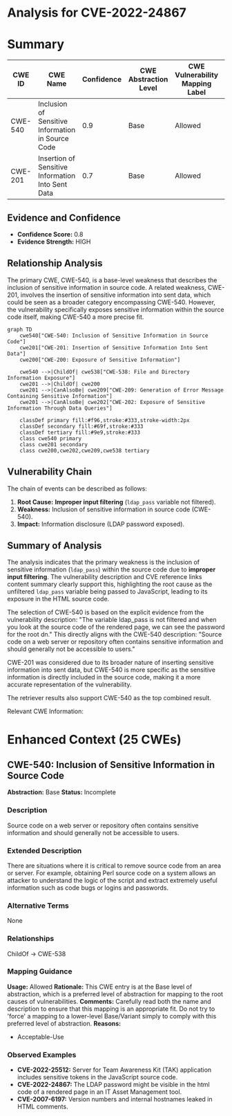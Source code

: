 # Analysis for CVE-2022-24867

# Summary
| CWE ID | CWE Name | Confidence | CWE Abstraction Level | CWE Vulnerability Mapping Label | CWE-Vulnerability Mapping Notes |
|---|---|---|---|---|---|
| CWE-540 | Inclusion of Sensitive Information in Source Code | 0.9 | Base | Allowed | Primary CWE |
| CWE-201 | Insertion of Sensitive Information Into Sent Data | 0.7 | Base | Allowed | Secondary Candidate |

## Evidence and Confidence

*   **Confidence Score:** 0.8
*   **Evidence Strength:** HIGH

## Relationship Analysis
The primary CWE, CWE-540, is a base-level weakness that describes the inclusion of sensitive information in source code. A related weakness, CWE-201, involves the insertion of sensitive information into sent data, which could be seen as a broader category encompassing CWE-540. However, the vulnerability specifically exposes sensitive information within the source code itself, making CWE-540 a more precise fit.

```mermaid
graph TD
    cwe540["CWE-540: Inclusion of Sensitive Information in Source Code"]
    cwe201["CWE-201: Insertion of Sensitive Information Into Sent Data"]
    cwe200["CWE-200: Exposure of Sensitive Information"]
    
    cwe540 -->|ChildOf| cwe538["CWE-538: File and Directory Information Exposure"]
    cwe201 -->|ChildOf| cwe200
    cwe201 -->|CanAlsoBe| cwe209["CWE-209: Generation of Error Message Containing Sensitive Information"]
    cwe201 -->|CanAlsoBe| cwe202["CWE-202: Exposure of Sensitive Information Through Data Queries"]
    
    classDef primary fill:#f96,stroke:#333,stroke-width:2px
    classDef secondary fill:#69f,stroke:#333
    classDef tertiary fill:#9e9,stroke:#333
    class cwe540 primary
    class cwe201 secondary
    class cwe200,cwe202,cwe209,cwe538 tertiary
```

## Vulnerability Chain
The chain of events can be described as follows:

1.  **Root Cause:** **Improper input filtering** (`ldap_pass` variable not filtered).
2.  **Weakness:** Inclusion of sensitive information in source code (CWE-540).
3.  **Impact:** Information disclosure (LDAP password exposed).

## Summary of Analysis
The analysis indicates that the primary weakness is the inclusion of sensitive information (`ldap_pass`) within the source code due to **improper input filtering**. The vulnerability description and CVE reference links content summary clearly support this, highlighting the root cause as the unfiltered `ldap_pass` variable being passed to JavaScript, leading to its exposure in the HTML source code.

The selection of CWE-540 is based on the explicit evidence from the vulnerability description: "The variable ldap_pass is not filtered and when you look at the source code of the rendered page, we can see the password for the root dn." This directly aligns with the CWE-540 description: "Source code on a web server or repository often contains sensitive information and should generally not be accessible to users."

CWE-201 was considered due to its broader nature of inserting sensitive information into sent data, but CWE-540 is more specific as the sensitive information is directly included in the source code, making it a more accurate representation of the vulnerability.

The retriever results also support CWE-540 as the top combined result.

Relevant CWE Information:

# Enhanced Context (25 CWEs)

## CWE-540: Inclusion of Sensitive Information in Source Code
**Abstraction:** Base
**Status:** Incomplete

### Description
Source code on a web server or repository often contains sensitive information and should generally not be accessible to users.

### Extended Description
There are situations where it is critical to remove source code from an area or server. For example, obtaining Perl source code on a system allows an attacker to understand the logic of the script and extract extremely useful information such as code bugs or logins and passwords.

### Alternative Terms
None

### Relationships
ChildOf -> CWE-538

### Mapping Guidance
**Usage:** Allowed
**Rationale:** This CWE entry is at the Base level of abstraction, which is a preferred level of abstraction for mapping to the root causes of vulnerabilities.
**Comments:** Carefully read both the name and description to ensure that this mapping is an appropriate fit. Do not try to 'force' a mapping to a lower-level Base/Variant simply to comply with this preferred level of abstraction.
**Reasons:**
- Acceptable-Use

### Observed Examples
- **CVE-2022-25512:** Server for Team Awareness Kit (TAK) application includes sensitive tokens in the JavaScript source code.
- **CVE-2022-24867:** The LDAP password might be visible in the html code of a rendered page in an IT Asset Management tool.
- **CVE-2007-6197:** Version numbers and internal hostnames leaked in HTML comments.